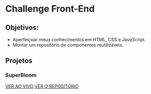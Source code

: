 # Challenge Front-End

## Objetivos:

- Aperfeiçoar meus conhecimentos em HTML, CSS e JavaScript.
- Montar um repositório de componentes reutilizáveis.

## Projetos
### SuperBloom
[VER AO VIVO](https://vict0r-guilherme.github.io/SuperBloom/)
[VER O REPOSITÓRIO](https://github.com/Vict0r-Guilherme/SuperBloom)
